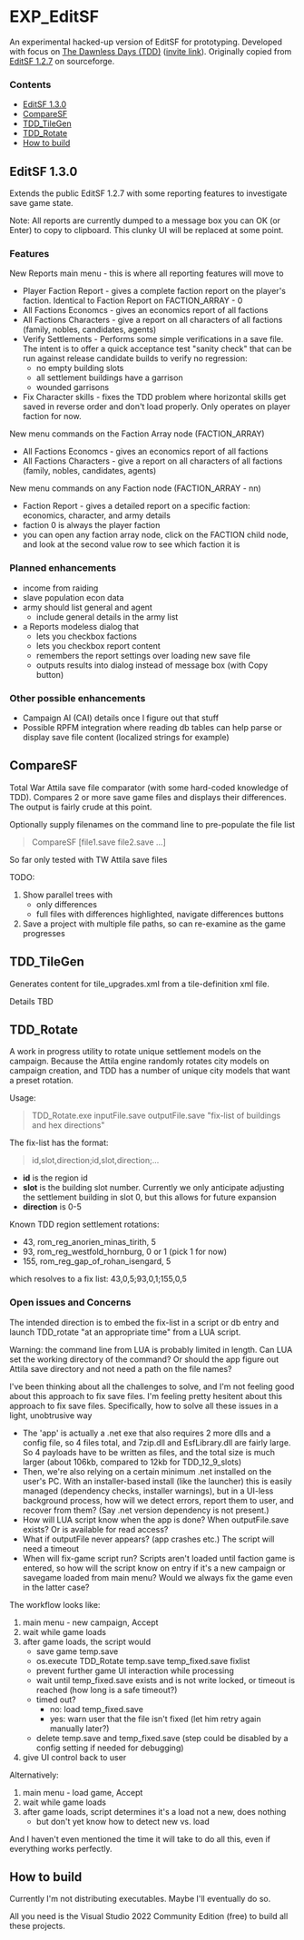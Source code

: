 # EXP_EditSF
An experimental hacked-up version of EditSF for prototyping.
Developed with focus on [The Dawnless Days (TDD)](https://discord.com/channels/328911806372511744/811928236752896020) ([invite link](https://discord.gg/tdd)).
Originally copied from [EditSF 1.2.7](https://sourceforge.net/p/packfilemanager/code/HEAD/tree/trunk/) on sourceforge.

### Contents
- [EditSF 1.3.0](#EditSF-1.3.0)
- [CompareSF](#CompareSF)
- [TDD_TileGen](#TDD_TileGen)
- [TDD_Rotate](#TDD_Rotate)
- [How to build](#How-to-build)

## EditSF 1.3.0
Extends the public EditSF 1.2.7 with some reporting features to investigate save game state.

Note: All reports are currently dumped to a message box you can OK (or Enter) to copy to clipboard.
This clunky UI will be replaced at some point.

### Features
New Reports main menu - this is where all reporting features will move to
- Player Faction Report - gives a complete faction report on the player's faction.  Identical to Faction Report on FACTION_ARRAY - 0
- All Factions Economcs - gives an economics report of all factions
- All Factions Characters - give a report on all characters of all factions (family, nobles, candidates, agents)
- Verify Settlements - Performs some simple verifications in a save file.  The intent is to offer a quick acceptance test "sanity check" that can be run against release candidate builds to verify no regression:
  - no empty building slots
  - all settlement buildings have a garrison
  - wounded garrisons
- Fix Character skills - fixes the TDD problem where horizontal skills get saved in reverse order and don't load properly.  Only operates on player faction for now.

New menu commands on the Faction Array node (FACTION_ARRAY)
- All Factions Economcs - gives an economics report of all factions
- All Factions Characters - give a report on all characters of all factions (family, nobles, candidates, agents)

New menu commands on any Faction node (FACTION_ARRAY - nn)
- Faction Report - gives a detailed report on a specific faction: economics, character, and army details
 - faction 0 is always the player faction
 - you can open any faction array node, click on the FACTION child node, and look at the second value row to see which faction it is

### Planned enhancements
- income from raiding
- slave population econ data
- army should list general and agent
	- include general details in the army list
- a Reports modeless dialog that
	- lets you checkbox factions
	- lets you checkbox report content
	- remembers the report settings over loading new save file
	- outputs results into dialog instead of message box (with Copy button)

### Other possible enhancements
- Campaign AI (CAI) details once I figure out that stuff
- Possible RPFM integration where reading db tables can help parse or display save file content (localized strings for example)

## CompareSF
Total War Attila save file comparator (with some hard-coded knowledge of TDD).
Compares 2 or more save game files and displays their differences.
The output is fairly crude at this point.

Optionally supply filenames on the command line to pre-populate the file list

>    CompareSF  [file1.save  file2.save  ...]

So far only tested with TW Attila save files

TODO:
1. Show parallel trees with
	- only differences
	- full files with differences highlighted, navigate differences buttons
2. Save a project with multiple file paths, so can re-examine as the game progresses

## TDD_TileGen
Generates content for tile_upgrades.xml from a tile-definition xml file.

Details TBD

## TDD_Rotate
A work in progress utility to rotate unique settlement models on the campaign.
Because the Attila engine randomly rotates city models on campaign creation, and TDD has a number of unique city models that want a preset rotation.

Usage:

>	TDD_Rotate.exe inputFile.save  outputFile.save  "fix-list of buildings and hex directions"

The fix-list has the format:

>	id,slot,direction;id,slot,direction;...

- **id** is the region id
- **slot** is the building slot number.  Currently we only anticipate adjusting the settlement building in slot 0, but this allows for future expansion
- **direction** is 0-5

Known TDD region settlement rotations:
- 43, rom_reg_anorien_minas_tirith, 5
- 93, rom_reg_westfold_hornburg, 0 or 1 (pick 1 for now)
- 155, rom_reg_gap_of_rohan_isengard, 5

which resolves to a fix list: 43,0,5;93,0,1;155,0,5

### Open issues and Concerns
The intended direction is to embed the fix-list in a script or db entry and launch TDD_rotate "at an appropriate time" from a LUA script.

Warning: the command line from LUA is probably limited in length.
Can LUA set the working directory of the command?
Or should the app figure out Attila save directory and not need a path on the file names?

I've been thinking about all the challenges to solve, and I'm not feeling good about this approach to fix save files.
I'm feeling pretty hesitent about this approach to fix save files.
Specifically, how to solve all these issues in a light, unobtrusive way
- The 'app' is actually a .net exe that also requires 2 more dlls and a config file, so 4 files total, and 7zip.dll and EsfLibrary.dll are fairly large.  So 4 payloads have to be written as files, and the total size is much larger (about 106kb, compared to 12kb for TDD_12_9_slots)
- Then, we're also relying on a certain minimum .net installed on the user's PC.  With an installer-based install (like the launcher) this is easily managed (dependency checks, installer warnings), but in a UI-less background process, how will we detect errors, report them to user, and recover from them?  (Say .net version dependency is not present.)
- How will LUA script know when the app is done?  When outputFile.save exists?  Or is available for read access?
- What if outputFile never appears?  (app crashes etc.)  The script will need a timeout
- When will fix-game script run?  Scripts aren't loaded until faction game is entered, so how will the script know on entry if it's a new campaign or savegame loaded from main menu?  Would we always fix the game even in the latter case?

The workflow looks like:
1. main menu - new campaign, Accept
2. wait while game loads
3. after game loads, the script would
	- save game temp.save
	- os.execute TDD_Rotate temp.save temp_fixed.save fixlist
	- prevent further game UI interaction while processing
	- wait until temp_fixed.save exists and is not write locked, or timeout is reached (how long is a safe timeout?)
	- timed out?
      - no: load temp_fixed.save
      - yes: warn user that the file isn't fixed (let him retry again manually later?)
	- delete temp.save and temp_fixed.save (step could be disabled by a config setting if needed for debugging)
4. give UI control back to user

Alternatively:
1. main menu - load game, Accept
2. wait while game loads
3. after game loads, script determines it's a load not a new, does nothing
	- but don't yet know how to detect new vs. load

And I haven't even mentioned the time it will take to do all this, even if everything works perfectly.

## How to build
Currently I'm not distributing executables.  Maybe I'll eventually do so.

All you need is the Visual Studio 2022 Community Edition (free) to build all these projects.
